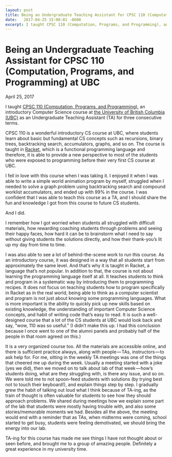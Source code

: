 ```yaml
---
layout: post
title: Being an Undergraduate Teaching Assistant for CPSC 110 (Computation, Programs, and Programming) at UBC
date:   2017-04-25 15:00:01 -0600
excerpt: I taught CPSC 110 (Computation, Programs, and Programming), an introductory Computer Science course at the University of British Columbia (UBC) as an Undergraduate Teaching Assistant (TA) for three consecutive terms. CPSC 110 is a wonderful introductory CS course at UBC, where students learn about basic but fundamental CS concepts such as recursions, binary trees, backtracking search, accumulators, graphs, and so on.
---
```


# Being an Undergraduate Teaching Assistant for CPSC 110 (Computation, Programs, and Programming) at UBC

April 25, 2017

I taught [CPSC 110 (Computation, Programs, and Programming)](https://sites.google.com/site/ubccpsc110/), an introductory Computer Science course at [the University of British Columbia (UBC)](http://www.ubc.ca/) as an Undergraduate Teaching Assistant (TA) for three consecutive terms.

CPSC 110 is a wonderful introductory CS course at UBC, where students learn about basic but fundamental CS concepts such as recursions, binary trees, backtracking search, accumulators, graphs, and so on. The course is taught in [Racket](https://racket-lang.org/), which is a functional programming language and therefore, it is able to provide a new perspective to most of the students who were exposed to programming before their very first CS course at UBC.

I fell in love with this course when I was taking it. I enjoyed it when I was able to write a simple world animation program by myself, struggled when I needed to solve a graph problem using backtracking search and compound worklist accumulators, and ended up with 99% in the course. I was confident that I was able to teach this course as a TA, and I should share the fun and knowledge I got from this course to future CS students.

And I did.

I remember how I got worried when students all struggled with difficult materials, how rewarding coaching students through problems and seeing their happy faces, how hard it can be to brainstorm what I need to say without giving students the solutions directly, and how their thank-you’s lit up my day from time to time.

I was also able to see a lot of behind-the-scene work to run this course. As an introductory course, it was designed in a way that all students start from approximately the same level. And that’s why it is taught in Racket, a language that’s not popular. In addition to that, the course is not about learning the programming language itself at all. It teaches students to think and program in a systematic way by introducing them to programming recipes. It does not focus on teaching students how to program specifically in Racket as in the real world, being able to think as a computer scientist and program is not just about knowing some programming languages. What is more important is the ability to quickly pick up new skills based on existing knowledge, the understanding of important Computer Science concepts, and habit of writing code that’s easy to read. It is such a well-designed course that a lot of the CS students at UBC would look back and say, “wow, 110 was so useful.” (I didn’t make this up. I had this conclusion because I once went to one of the alumni panels and probably half of the people in that room agreed on this.)

It is a very organized course too. All the materials are accessible online, and there is sufficient practice always, along with people — TAs, instructors — to ask help for. For me, sitting in the weekly TA meetings was one of the things that cheered me up during the week. Usually a meeting started with a joke (yes we did), then we moved on to talk about lab of that week — how’s students doing, what are they struggling with, is there any issue, and so on. We were told me to not spoon-feed students with solutions (by trying best not to touch their keyboard!), and explain things step by step. I gradually grew the habit of talking out loud what I think because of TA-ing, as the train of thought is often valuable for students to see how they should approach problems. We shared during meetings how we explain some part of the lab that students were mostly having trouble with, and also some stories/memorable moments we had. Besides all the above, the meeting would end with a reminder that as TAs, when midterms were coming, school started to get busy, students were feeling demotivated, we should bring the energy into our lab.

TA-ing for this course has made me see things I have not thought about or seen before, and brought me to a group of amazing people. Definitely a great experience in my university time.
